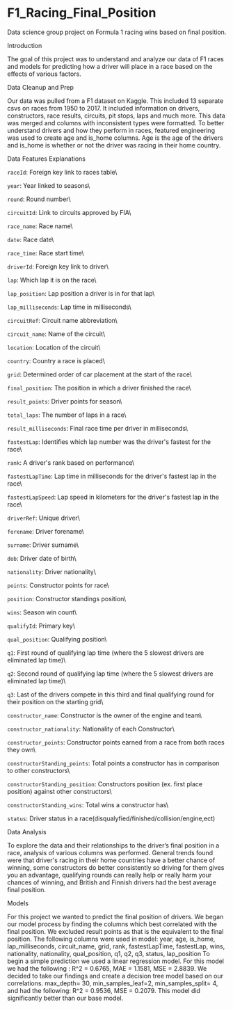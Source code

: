 # F1_Racing_Final_Position
Data science group project on Formula 1 racing wins based on final position.

Introduction

The goal of this project was to understand and analyze our data of F1 races and models for predicting how a driver will place in a race based on the effects of various factors.

Data Cleanup and Prep

Our data was pulled from a F1 dataset on Kaggle. This included 13 separate csvs on races from 1950 to 2017. It included information on drivers, constructors, race results, circuits, pit stops, laps and much more. This data was merged and columns with inconsistent types were formatted. To better understand drivers and how they perform in races, featured engineering was used to create age and is_home columns. Age is the age of the drivers and is_home is whether or not the driver was racing in their home country.

Data Features Explanations

`raceId`: Foreign key link to races table\

`year`: Year linked to seasons\

`round`: Round number\

`circuitId`: Link to circuits approved by FIA\

`race_name`: Race name\

`date`: Race date\

`race_time`: Race start time\

`driverId`: Foreign key link to driver\

`lap`: Which lap it is on the race\

`lap_position`: Lap position a driver is in for that lap\

`lap_milliseconds`: Lap time in milliseconds\

`circuitRef`: Circuit name abbreviation\

`circuit_name`: Name of the circuit\

`location`: Location of the circuit\

`country`: Country a race is placed\

`grid`: Determined order of car placement at the start of the race\

`final_position`: The position in which a driver finished the race\

`result_points`: Driver points for season\

`total_laps`: The number of laps in a race\

`result_milliseconds`: Final race time per driver in milliseconds\

`fastestLap`: Identifies which lap number was the driver's fastest for the race\

`rank`: A driver's rank based on performance\

`fastestLapTime`: Lap time in milliseconds for the driver's fastest lap in the race\

`fastestLapSpeed`: Lap speed in kilometers for the driver's fastest lap in the race\

`driverRef`: Unique driver\

`forename`: Driver forename\

`surname`: Driver surname\

`dob`: Driver date of birth\

`nationality`: Driver nationality\

`points`: Constructor points for race\

`position`: Constructor standings position\

`wins`: Season win count\

`qualifyId`: Primary key\

`qual_position`: Qualifying position\

`q1`: First round of qualifying lap time (where the 5 slowest drivers are eliminated lap time)\

`q2`: Second round of qualifying lap time (where the 5 slowest drivers are eliminated lap time)\

`q3`: Last of the drivers compete in this third and final qualifying round for their position on the starting grid\

`constructor_name`: Constructor is the owner of the engine and team\

`constructor_nationality`: Nationality of each Constructor\

`constructor_points`: Constructor points earned from a race from both races they own\

`constructorStanding_points`: Total points a constructor has in comparison to other constructors\

`constructorStanding_position`: Constructors position (ex. first place position) against other constructors\

`constructorStanding_wins`: Total wins a constructor has\

`status`: Driver status in a race(disqualyfied/finished/collision/engine,ect)

Data Analysis

To explore the data and their relationships to the driver’s final position in a race, analysis of various columns was performed. General trends found were that driver's racing in their home countries have a better chance of winning, some constructors do better consistently so driving for them gives you an advantage, qualifying rounds can really help or really harm your chances of winning, and British and Finnish drivers had the best average final position.

Models

For this project we wanted to predict the final position of drivers. We began our model process by finding the columns which best correlated with the final position. We excluded result points as that is the equivalent to the final position. The following columns were used in model: year, age, is_home, lap_milliseconds, circuit_name, grid, rank, fastestLapTime, fastestLap, wins, nationality, nationality, qual_position, q1, q2, q3, status, lap_position To begin a simple prediction we used a linear regression model. For this model we had the following : R^2 = 0.6765, MAE = 1.1581, MSE = 2.8839. We decided to take our findings and create a decision tree model based on our correlations. max_depth= 30, min_samples_leaf=2, min_samples_split= 4, and had the following: R^2 = 0.9536, MSE = 0.2079. This model did significantly better than our base model.

